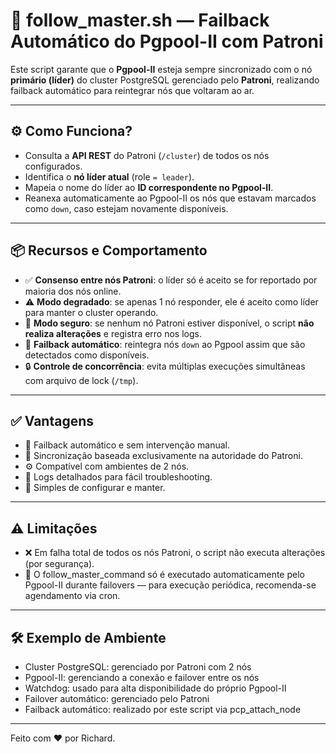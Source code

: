 # 🔁 follow_master.sh — Failback Automático do Pgpool-II com Patroni

Este script garante que o **Pgpool-II** esteja sempre sincronizado com o nó **primário (líder)** do cluster PostgreSQL gerenciado pelo **Patroni**, realizando failback automático para reintegrar nós que voltaram ao ar.

---

## ⚙️ Como Funciona?

- Consulta a **API REST** do Patroni (`/cluster`) de todos os nós configurados.
- Identifica o **nó líder atual** (role `= leader`).
- Mapeia o nome do líder ao **ID correspondente no Pgpool-II**.
- Reanexa automaticamente ao Pgpool-II os nós que estavam marcados como `down`, caso estejam novamente disponíveis.

---

## 📦 Recursos e Comportamento

- ✅ **Consenso entre nós Patroni**: o líder só é aceito se for reportado por maioria dos nós online.
- ⚠️ **Modo degradado**: se apenas 1 nó responder, ele é aceito como líder para manter o cluster operando.
- 🔐 **Modo seguro**: se nenhum nó Patroni estiver disponível, o script **não realiza alterações** e registra erro nos logs.
- 🔁 **Failback automático**: reintegra nós `down` ao Pgpool assim que são detectados como disponíveis.
- 🔒 **Controle de concorrência**: evita múltiplas execuções simultâneas com arquivo de lock (`/tmp`).

---

## ✅ Vantagens

- 🔄 Failback automático e sem intervenção manual.
- 👑 Sincronização baseada exclusivamente na autoridade do Patroni.
- ⚙️ Compatível com ambientes de 2 nós.
- 🧰 Logs detalhados para fácil troubleshooting.
- 🔧 Simples de configurar e manter.

---

## ⚠️ Limitações

- ❌ Em falha total de todos os nós Patroni, o script não executa alterações (por segurança).
- 🔁 O follow_master_command só é executado automaticamente pelo Pgpool-II durante failovers — para execução periódica, recomenda-se agendamento via cron.

---

## 🛠️ Exemplo de Ambiente

- Cluster PostgreSQL: gerenciado por Patroni com 2 nós
- Pgpool-II: gerenciando a conexão e failover entre os nós
- Watchdog: usado para alta disponibilidade do próprio Pgpool-II
- Failover automático: gerenciado pelo Patroni
- Failback automático: realizado por este script via pcp_attach_node

---

Feito com ❤️ por Richard.
